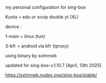 my personal configuration for sing-box

Kuota = edu or xcvip double yt (XL)

device :

1-main = linux (tun)

3-bfr = android via bfr (tproxy)

using binary by sxlmnwb

updated for sing-box-v.1.10.7 (April, 13th 2025)

https://sxlmnwb.nodex.one/sing-box/stable/
